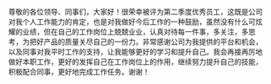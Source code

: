 尊敬的各位领导、同事们，大家好！很荣幸被评为第二季度优秀员工，这既是公司对我个人工作能力的肯定，也是对我做好今后工作的一种鼓励，虽然没有什么可炫耀的业绩，但在自己的工作岗位上兢兢业业，认真对待每一件事，多关注，多思考，为把好产品的质量关尽自己的一份力。非常感谢公司为我提供的平台和机会，以及同事对我平时工作的支持，让我能够更好的学习和提升自己。我会再接再厉地做好本职工作，更好的发挥自己在工作岗位上的作用，继续努力提升自己的技能，积极配合同事，更好地完成工作任务。谢谢！
